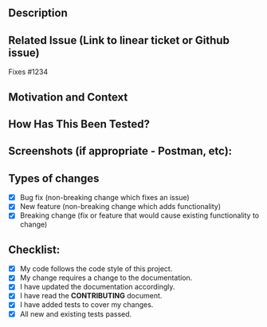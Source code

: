 <!--- Provide a general summary of your changes in the Title above -->

## Description
<!--- Describe your changes in detail -->

## Related Issue (Link to linear ticket or Github issue)
<!--- This project only accepts pull requests related to open issues -->
<!--- If suggesting a new feature or change, please discuss it in an issue first -->
<!--- If fixing a bug, there should be an issue describing it with steps to reproduce -->
<!--- Please link to the issue here: -->
Fixes #1234 <!--- Replace 1234 with the Issue number -->

## Motivation and Context
<!--- Why is this change required? What problem does it solve? -->

## How Has This Been Tested?
<!--- Please describe in detail how you tested your changes. -->
<!--- Include details of your testing environment, and the tests you ran to -->
<!--- see how your change affects other areas of the code, etc. -->

## Screenshots (if appropriate - Postman, etc):

## Types of changes
<!--- What types of changes does your code introduce? Put an `x` in all the boxes that apply: -->
- [X] Bug fix (non-breaking change which fixes an issue)
- [X] New feature (non-breaking change which adds functionality)
- [X] Breaking change (fix or feature that would cause existing functionality to change)

## Checklist:
<!--- Go over all the following points, and put an `x` in all the boxes that apply. -->
<!--- If you're unsure about any of these, don't hesitate to ask. We're here to help! -->
- [X] My code follows the code style of this project.
- [X] My change requires a change to the documentation.
- [X] I have updated the documentation accordingly.
- [X] I have read the **CONTRIBUTING** document.
- [X] I have added tests to cover my changes.
- [X] All new and existing tests passed.